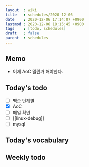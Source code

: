 ```yaml
---
layout  : wiki
title   : schedules/2020-12-06
date    : 2020-12-06 17:14:07 +0900
lastmod : 2020-12-06 18:15:45 +0900
tags    : [todo, schedules]
draft   : false
parent  : schedules
---
```


## Memo
 * 어제 AoC 밀린거 해야한다.

## Today's todo
 * [ ] 백준 단계별
 * [X] AoC
 * [ ] 메일 확인
 * [ ] [[linux-debug]]
 * [ ] mysql

## Today's vocabulary
## Weekly todo
